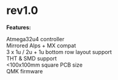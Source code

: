 # rev1.0

**Features:**

Atmega32u4 controller  
Mirrored Alps + MX compat  
3 x 1u / 2u + 1u bottom row layout support  
THT & SMD support  
<100x100mm square PCB size  
QMK firmware
